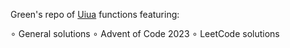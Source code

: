 Green's repo of [Uiua](https://www.uiua.org/) functions featuring:

∘ General solutions
∘ Advent of Code 2023
∘ LeetCode solutions
